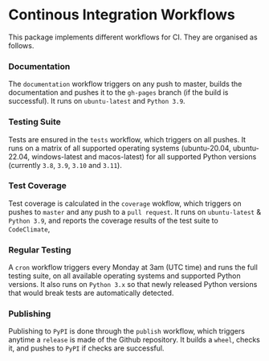 # Continous Integration Workflows

This package implements different workflows for CI.
They are organised as follows.

### Documentation

The `documentation` workflow triggers on any push to master, builds the documentation and pushes it to the `gh-pages` branch (if the build is successful).
It runs on `ubuntu-latest` and `Python 3.9`.

### Testing Suite

Tests are ensured in the `tests` workflow, which triggers on all pushes.
It runs on a matrix of all supported operating systems (ubuntu-20.04, ubuntu-22.04, windows-latest and macos-latest) for all supported Python versions (currently `3.8`, `3.9`, `3.10` and `3.11`).

### Test Coverage

Test coverage is calculated in the `coverage` wokflow, which triggers on pushes to `master` and any push to a `pull request`.
It runs on `ubuntu-latest` & `Python 3.9`, and reports the coverage results of the test suite to `CodeClimate`,


### Regular Testing

A `cron` workflow triggers every Monday at 3am (UTC time) and runs the full testing suite, on all available operating systems and supported Python versions.
It also runs on `Python 3.x` so that newly released Python versions that would break tests are automatically detected.

### Publishing

Publishing to `PyPI` is done through the `publish` workflow, which triggers anytime a `release` is made of the Github repository.
It builds a `wheel`, checks it, and pushes to `PyPI` if checks are successful.
